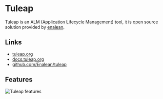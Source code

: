 # Tuleap

Tuleap is an ALM (Application Lifecycle Management) tool, it is open source solution provided by [enalean](https://www.enalean.com/).

## Links

* [tuleap.org](https://www.tuleap.org/)
* [docs.tuleap.org](https://docs.tuleap.org/user-guide/intro.html)
* [github.com/Enalean/tuleap](https://github.com/Enalean/tuleap)

## Features

![Tuleap features](https://h3z6m7w4.rocketcdn.me/wp-content/uploads/2019/10/tuleap-rose-en-black-1024x865.png "One Tuleap. Many uses")
